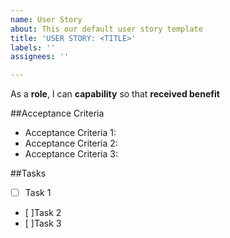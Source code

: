 ```yaml
---
name: User Story
about: This our default user story template
title: 'USER STORY: <TITLE>'
labels: ''
assignees: ''

---
```


As a **role**, I can **capability** so that **received benefit**

##Acceptance Criteria
* Acceptance Criteria 1:
* Acceptance Criteria 2:
* Acceptance Criteria 3:

##Tasks
- [ ] Task 1
- [ ]Task 2
- [ ]Task 3
